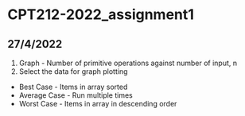 # CPT212-2022_assignment1

## 27/4/2022
1. Graph - Number of primitive operations against number of input, n
2. Select the data for graph plotting  
- Best Case    - Items in array sorted
- Average Case - Run multiple times
- Worst Case   - Items in array in descending order
